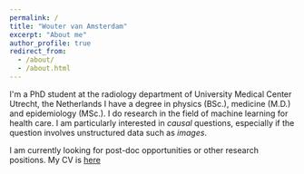```yaml
---
permalink: /
title: "Wouter van Amsterdam"
excerpt: "About me"
author_profile: true
redirect_from: 
  - /about/
  - /about.html
---
```


I'm a PhD student at the radiology department of University Medical Center Utrecht, the Netherlands
I have a degree in physics (BSc.), medicine (M.D.) and epidemiology (MSc.).
I do research in the field of machine learning for health care.
I am particularly interested in *causal* questions, especially if the question involves unstructured data such as *images*.

I am currently looking for post-doc opportunities or other research positions. My CV is [here](/files/cv.pdf)
